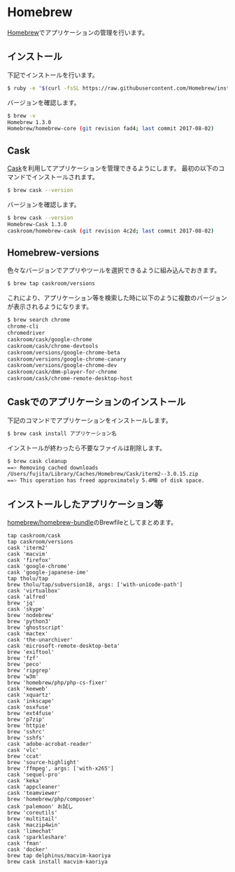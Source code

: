 # Homebrew

[Homebrew](https://brew.sh/index_ja.html)でアプリケーションの管理を行います。

## インストール

下記でインストールを行います。

``` bash
$ ruby -e "$(curl -fsSL https://raw.githubusercontent.com/Homebrew/install/master/install)"
```

バージョンを確認します。

``` bash
$ brew -v
Homebrew 1.3.0
Homebrew/homebrew-core (git revision fad4; last commit 2017-08-02)
```

## Cask

[Cask](https://caskroom.github.io/)を利用してアプリケーションを管理できるようにします。
最初の以下のコマンドでインストールされます。

``` bash
$ brew cask --version
```

バージョンを確認します。

``` bash
$ brew cask --version
Homebrew-Cask 1.3.0
caskroom/homebrew-cask (git revision 4c2d; last commit 2017-08-02)
```

## Homebrew-versions

色々なバージョンでアプリやツールを選択できるように組み込んでおきます。

``` bash
$ brew tap caskroom/versions
```

これにより、アプリケーション等を検索した時に以下のように複数のバージョンが表示されるようになります。

``` bash
$ brew search chrome
chrome-cli
chromedriver
caskroom/cask/google-chrome
caskroom/cask/chrome-devtools
caskroom/versions/google-chrome-beta
caskroom/versions/google-chrome-canary
caskroom/versions/google-chrome-dev
caskroom/cask/dmm-player-for-chrome
caskroom/cask/chrome-remote-desktop-host
```

## Caskでのアプリケーションのインストール

下記のコマンドでアプリケーションをインストールします。

``` bash
$ brew cask install アプリケーション名
```

インストールが終わったら不要なファイルは削除します。

``` bash
$ brew cask cleanup
==> Removing cached downloads
/Users/fujita/Library/Caches/Homebrew/Cask/iterm2--3.0.15.zip
==> This operation has freed approximately 5.4MB of disk space.
```

## インストールしたアプリケーション等

[homebrew/homebrew-bundle](https://github.com/Homebrew/homebrew-bundle)のBrewfileとしてまとめます。

```
tap caskroom/cask
tap caskroom/versions
cask 'iterm2'
cask 'macvim'
cask 'firefox'
cask 'google-chrome'
cask 'google-japanese-ime'
tap tholu/tap
brew tholu/tap/subversion18, args: ['with-unicode-path']
cask 'virtualbox'
cask 'alfred'
brew 'jq'
cask 'skype'
brew 'nodebrew'
brew 'python3'
brew 'ghostscript'
cask 'mactex'
cask 'the-unarchiver'
cask 'microsoft-remote-desktop-beta'
brew 'exiftool'
brew 'fzf'
brew 'peco'
brew 'ripgrep'
brew 'w3m'
brew 'homebrew/php/php-cs-fixer'
cask 'keeweb'
cask 'xquartz'
cask 'inkscape'
cask 'osxfuse'
brew 'ext4fuse'
brew 'p7zip'
brew 'httpie'
brew 'sshrc'
brew 'sshfs'
cask 'adobe-acrobat-reader'
cask 'vlc'
brew 'ccat'
brew 'source-highlight'
brew 'ffmpeg', args: ['with-x265']
cask 'sequel-pro'
cask 'keka'
cask 'appcleaner'
cask 'teamviewer'
brew 'homebrew/php/composer'
cask 'palemoon' お試し
brew 'coreutils'
brew 'multitail'
cask 'maczip4win'
cask 'limechat'
cask 'sparkleshare'
cask 'fman'
cask 'docker'
brew tap delphinus/macvim-kaoriya
brew cask install macvim-kaoriya
```



